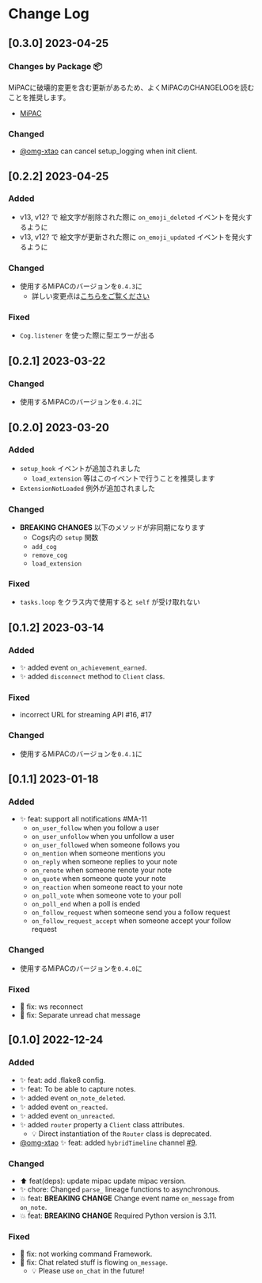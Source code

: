 # Change Log


<!-- ## [Unreleased] -->

## [0.3.0] 2023-04-25 

### Changes by Package 📦

MiPACに破壊的変更を含む更新があるため、よくMiPACのCHANGELOGを読むことを推奨します。

- [MiPAC](https://github.com/yupix/MiPAC/releases)

### Changed

- [@omg-xtao](https://github.com/omg-xtao) can cancel setup_logging when init client.

## [0.2.2] 2023-04-25

### Added

- v13, v12? で 絵文字が削除された際に `on_emoji_deleted` イベントを発火するように
- v13, v12? で 絵文字が更新された際に `on_emoji_updated` イベントを発火するように

### Changed

- 使用するMiPACのバージョンを`0.4.3`に
  - 詳しい変更点は[こちらをご覧ください](https://github.com/yupix/MiPAC/releases)

### Fixed

- `Cog.listener` を使った際に型エラーが出る

## [0.2.1] 2023-03-22

### Changed

- 使用するMiPACのバージョンを`0.4.2`に

## [0.2.0] 2023-03-20

### Added

- `setup_hook` イベントが追加されました
  - `load_extension` 等はこのイベントで行うことを推奨します
- `ExtensionNotLoaded` 例外が追加されました

### Changed

- **BREAKING CHANGES** 以下のメソッドが非同期になります
  - Cogs内の `setup` 関数
  - `add_cog`
  - `remove_cog`
  - `load_extension`

### Fixed

- `tasks.loop` をクラス内で使用すると `self` が受け取れない

## [0.1.2] 2023-03-14

### Added

- ✨ added event `on_achievement_earned`.
- ✨ added `disconnect` method to `Client` class.

### Fixed

- incorrect URL for streaming API #16, #17

### Changed

- 使用するMiPACのバージョンを`0.4.1`に

## [0.1.1] 2023-01-18

### Added

- ✨ feat: support all notifications #MA-11
  - `on_user_follow` when you follow a user
  - `on_user_unfollow` when you unfollow a user
  - `on_user_followed` when someone follows you
  - `on_mention` when someone mentions you
  - `on_reply` when someone replies to your note
  - `on_renote` when someone renote your note
  - `on_quote` when someone quote your note
  - `on_reaction` when someone react to your note
  - `on_poll_vote` when someone vote to your poll
  - `on_poll_end` when a poll is ended
  - `on_follow_request` when someone send you a follow request
  - `on_follow_request_accept` when someone accept your follow request

### Changed

- 使用するMiPACのバージョンを`0.4.0`に

### Fixed

- 🐛 fix: ws reconnect
- 🐛 fix: Separate unread chat message

## [0.1.0] 2022-12-24

### Added

- ✨ feat: add .flake8 config.
- ✨ feat: To be able to capture notes.
- ✨ added event `on_note_deleted`.
- ✨ added event `on_reacted`.
- ✨ added event `on_unreacted`.
- ✨ added `router` property a `Client` class attributes.
    - 💡 Direct instantiation of the `Router` class is deprecated.
- [@omg-xtao](https://github.com/omg-xtao) ✨ feat: added `hybridTimeline` channel [#9](https://github.com/yupix/MiPA/pull/9).


### Changed

- ⬆️ feat(deps): update mipac update mipac version.
- ✨ chore: Changed `parse_` lineage functions to asynchronous.
- 💥 feat: **BREAKING CHANGE** Change event name `on_message` from `on_note`.
- 💥 feat: **BREAKING CHANGE** Required Python version is 3.11.

### Fixed

- 🐛 fix: not working command Framework.
- 🐛 fix: Chat related stuff is flowing `on_message`.
    - 💡 Please use `on_chat` in the future!
